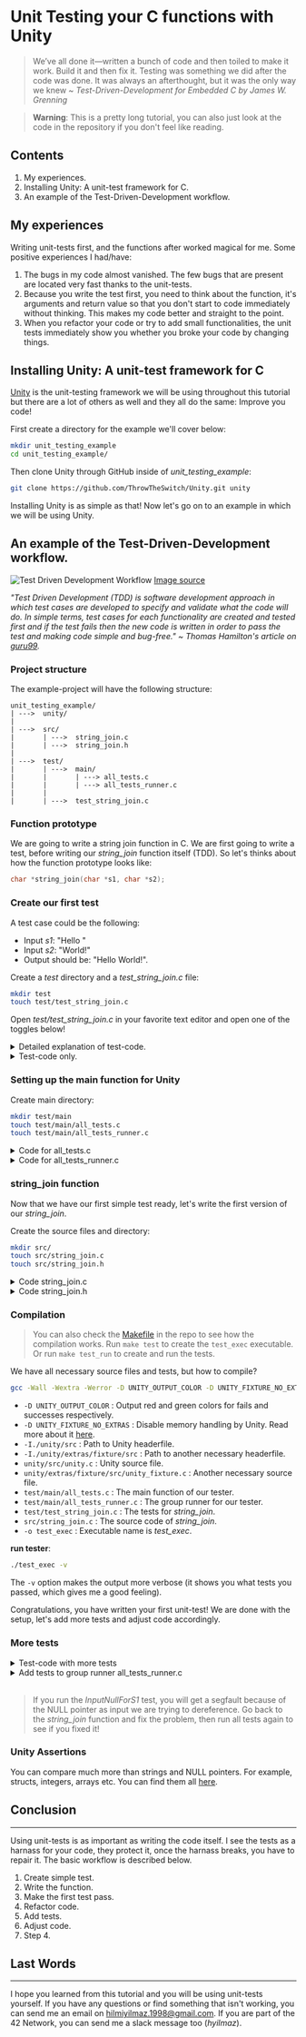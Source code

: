 # Unit Testing your C functions with Unity

> We’ve all done it—written a bunch of code and then toiled to make it
work. Build it and then fix it. Testing was something we did after the
code was done. It was always an afterthought, but it was the only way
we knew ~ _Test-Driven-Development for Embedded C by James W. Grenning_

> __Warning__: This is a pretty long tutorial, you can also just look at the code in the repository if you don't feel like reading.

## Contents

1. My experiences.
2. Installing Unity: A unit-test framework for C.
3. An example of the Test-Driven-Development workflow.

## My experiences

Writing unit-tests first, and the functions after worked magical for me. Some positive experiences I had/have:

1. The bugs in my code almost vanished. The few bugs that are present are located very fast thanks to the unit-tests.
2. Because you write the test first, you need to think about the function, it's arguments and return value so that you don't start to code immediately without thinking. This makes my code better and straight to the point.
3. When you refactor your code or try to add small functionalities, the unit tests immediately show you whether you broke your code by changing things.

## Installing Unity: A unit-test framework for C

[Unity](https://github.com/ThrowTheSwitch/Unity) is the unit-testing framework we will be using throughout this tutorial but there are a lot of others as well and they all do the same: Improve you code!

First create a directory for the example we'll cover below:

```sh
mkdir unit_testing_example
cd unit_testing_example/
```

Then clone Unity through GitHub inside of _unit_testing_example_:

```sh
git clone https://github.com/ThrowTheSwitch/Unity.git unity
```

Installing Unity is as simple as that! Now let's go on to an example in which we will be using Unity.

## An example of the Test-Driven-Development workflow.

![Test Driven Development Workflow](./imgs/red-green-refactor.png)
[Image source](https://www.geeksforgeeks.org/7-code-refactoring-techniques-in-software-engineering/)

_"Test Driven Development (TDD) is software development approach in which test cases are developed to specify and validate what the code will do. In simple terms, test cases for each functionality are created and tested first and if the test fails then the new code is written in order to pass the test and making code simple and bug-free." ~ Thomas Hamilton's article on [guru99](https://www.guru99.com/test-driven-development.html)._

### __Project structure__

The example-project will have the following structure:

```
unit_testing_example/
| ---> 	unity/
|
| ---> 	src/
|		| ---> 	string_join.c
|		| --->	string_join.h
|
| ---> 	test/
|		| ---> 	main/
|		|		| ---> all_tests.c
|		|		| ---> all_tests_runner.c
|		|
|		| ---> 	test_string_join.c
```

### __Function prototype__

We are going to write a string join function in C. We are first going to write a test, before writing our _string_join_ function itself (TDD). So let's thinks about how the function prototype looks like:

```C
char *string_join(char *s1, char *s2);
```

### __Create our first test__

A test case could be the following:

- Input _s1_: "Hello "
- Input _s2_: "World!"
- Output should be: "Hello World!".

Create a _test_ directory and a _test_string_join.c_ file:

```sh
mkdir test
touch test/test_string_join.c
```

Open _test/test_string_join.c_ in your favorite text editor and open one of the toggles below!

<details>
<summary> Detailed explanation of test-code. </summary>

1. First we have to include the _unity_fixture.h_ headerfile to make use of Unity functions.

	```C
	#include "unity_fixture.h"
	```
2. Also include the headerfile of the function we test, in this case _string_join.h_ (we'll create this later).
	```C
	#include "../src/string_join.h"
	```
3. Create a test group called _StringJoin_. Inside of this group we'll create different testcases.
	```C
	TEST_GROUP(StringJoin);
	```

4. Create a test setup and teardown function. Everything you write in _TEST_SETUP_ will execute before each test. Everything you write in _TEST_TEAR_DOWN_ will execute after each test. You could for example free allocated memory after each test. For now, we leave them empty (they have to be present in the test, otherwise it won't compile).

	```C
	TEST_SETUP(StringJoin)
	{
	}

	TEST_TEAR_DOWN(StringJoin)
	{
	}	
	``` 

5. Write our first test using the example above, naming this test _SimpleJoin_ (which belongs to the _StringJoin_ group).

	```C
	TEST(StringJoin, SimpleJoin)
	{
		char *s1 = "Hello ";
		char *s2 = "World!";
		char *joined_string;

		/* Our result */
		joined_string = string_join(s1, s2);

		/* 
		Compare strings with Unity function. 
		First argument is the expected result, the second argument is our result 
		*/
		TEST_ASSERT_EQUAL_STRING("Hello World!", joined_string);
	}
	```

</details>

<details>
<summary> Test-code only. </summary>

```C
/* test_string_join.c */
#include "unity_fixture.h"

/* The interface (headerfile) of the module we are testing (module = C file) */
#include "../src/string_join.h"

TEST_GROUP(StringJoin);

TEST_SETUP(StringJoin)
{
}

TEST_TEAR_DOWN(StringJoin)
{
}	

/* Test Case */
TEST(StringJoin, SimpleJoin)
{
	char *s1 = "Hello ";
	char *s2 = "World!";
	char *joined_string;

	/* Our result */
	joined_string = string_join(s1, s2);

	/* 
	Compare strings with Unity function. 
	First argument is the expected result, the second argument is our result 
	*/
	TEST_ASSERT_EQUAL_STRING("Hello World!", joined_string);
}
```
</details>

### __Setting up the main function for Unity__

Create main directory:

```sh
mkdir test/main
touch test/main/all_tests.c
touch test/main/all_tests_runner.c
```

<details>
<summary> Code for all_tests.c </summary>

To execute all our tests, we need a main. Luckily, Unity has a main for us.

We use the UnityMain function, with a function pointer to run_all_tests. This selects all test-groups to run.

```C
/* all_tests.c */

#include "unity_fixture.h"

/* Which test groups to run */
static void	run_all_tests(void)
{
	RUN_TEST_GROUP(StringJoin);
}

int	main(int argc, const char *argv[])
{
	return (UnityMain(argc, argv, run_all_tests));
}
```

We only have one group _StringJoin_. If you test more functions, you would create more groups and add them inside the _run_all_tests_ function.

</details>

<details>
<summary> Code for all_tests_runner.c </summary>

We have to specify which tests to run in each group. 

```C
/* all_tests_runner.c */
#include "unity_fixture.h"

/* Which tests to run in StringJoin group */
TEST_GROUP_RUNNER(StringJoin)
{
	RUN_TEST_CASE(StringJoin, SimpleJoin);
}
```

For now, we only have the _SimpleJoin_ test. We will add more later.
</details>

### __string_join function__

Now that we have our first simple test ready, let's write the first version of our _string_join_.

Create the source files and directory:

```sh
mkdir src/
touch src/string_join.c
touch src/string_join.h
```

<details>
<summary> Code string_join.c </summary>

```C
/* string_join.c */
# include "string_join.h"

char *string_join(char *s1, char *s2)
{
	size_t	i;
	size_t	len_s1;
	size_t	len_s2;
	char 	*joined_string;

	i = 0;
	len_s1 = strlen(s1);
	len_s2 = strlen(s2);
	joined_string = calloc(len_s1 + len_s2 + 1, sizeof(*joined_string));
	if (joined_string == NULL)
		return (NULL);
	while (i < len_s1 + len_s2)
	{
		if (i < len_s1)
			joined_string[i] = s1[i];
		else
			joined_string[i] = s2[i - len_s1];
		i++;
	}
	joined_string[i] = '\0';
	return (joined_string);
}
```
</details>

<details>
<summary> Code string_join.h </summary>
It is a good practice to have a headerfile for each module (a module is a single C file). In this case, we consider _string_join_ as a module.

```C
/* string_join.h */

#ifndef STRING_JOIN_H
# define STRING_JOIN_H

/* System header */
# include <stdlib.h>	/* calloc() */
# include <string.h>	/* strlen() */

/* Function prototypes */
char *string_join(char *s1, char *s2);

#endif
```

</details>

### __Compilation__

> You can also check the [Makefile](https://github.com/hilmi-yilmaz/blogs/blob/main/unit-testing-C/Makefile) in the repo to see how the compilation works. Run `make test` to create the `test_exec` executable. Or run `make test_run` to create and run the tests.

We have all necessary source files and tests, but how to compile?

```sh
gcc -Wall -Wextra -Werror -D UNITY_OUTPUT_COLOR -D UNITY_FIXTURE_NO_EXTRAS -I./unity/src -I./unity/extras/fixture/src unity/src/unity.c unity/extras/fixture/src/unity_fixture.c test/main/all_tests.c test/main/all_tests_runner.c test/test_string_join.c src/string_join.c -o test_exec
```

- `-D UNITY_OUTPUT_COLOR`						: Output red and green colors for fails and successes respectively.
- `-D UNITY_FIXTURE_NO_EXTRAS`					: Disable memory handling by Unity. Read more about it [here](https://github.com/ThrowTheSwitch/Unity/tree/master/extras/memory).
- `-I./unity/src`								: Path to Unity headerfile.
- `-I./unity/extras/fixture/src`				: Path to another necessary headerfile.
- `unity/src/unity.c`							: Unity source file.
- `unity/extras/fixture/src/unity_fixture.c`	: Another necessary source file.
- `test/main/all_tests.c`						: The main function of our tester.
- `test/main/all_tests_runner.c`				: The group runner for our tester.
- `test/test_string_join.c`						: The tests for _string_join_.
- `src/string_join.c`							: The source code of _string_join_.
- `-o test_exec`								: Executable name is _test_exec_.

__run tester__:

```sh
./test_exec -v
```

The `-v` option makes the output more verbose (it shows you what tests you passed, which gives me a good feeling).

Congratulations, you have written your first unit-test! We are done with the setup, let's add more tests and adjust code accordingly.

### __More tests__

<details>
<summary> Test-code with more tests </summary>

```C
/* test_string_join.c */
#include "unity_fixture.h"

/* The interface (headerfile) of the module we are testing (module = C file) */
#include "../src/string_join.h"

TEST_GROUP(StringJoin);

TEST_SETUP(StringJoin)
{
}

TEST_TEAR_DOWN(StringJoin)
{
}	

/* Test Case */
TEST(StringJoin, SimpleJoin)
{
	char *s1 = "Hello ";
	char *s2 = "World!";
	char *joined_string;

	/* Our result */
	joined_string = string_join(s1, s2);

	/* 
	Compare strings with Unity function. 
	First argument is the expected result, the second argument is our result 
	*/
	TEST_ASSERT_EQUAL_STRING("Hello World!", joined_string);
}

TEST(StringJoin, JoinWithS1EmptyString)
{
	char *s1 = "";
	char *s2 = "World!";
	char *joined_string;

	/* Our result */
	joined_string = string_join(s1, s2);

	/* 
	Compare strings with Unity function. 
	First argument is the expected result, the second argument is our result 
	*/
	TEST_ASSERT_EQUAL_STRING("World!", joined_string);
}

TEST(StringJoin, JoinWithS2EmptyString)
{
	char *s1 = "Hello ";
	char *s2 = "";
	char *joined_string;

	/* Our result */
	joined_string = string_join(s1, s2);

	/* 
	Compare strings with Unity function. 
	First argument is the expected result, the second argument is our result 
	*/
	TEST_ASSERT_EQUAL_STRING("Hello ", joined_string);
}

TEST(StringJoin, JoinWithBothS1AndS2EmptyString)
{
	char *s1 = "";
	char *s2 = "";
	char *joined_string;

	/* Our result */
	joined_string = string_join(s1, s2);

	/* 
	Compare strings with Unity function. 
	First argument is the expected result, the second argument is our result 
	*/
	TEST_ASSERT_EQUAL_STRING("", joined_string);
}

TEST(StringJoin, InputNullForS1)
{
	char *s1 = NULL;
	char *s2 = "World!";
	char *joined_string;

	/* Our result */
	joined_string = string_join(s1, s2);

	/* Check whether joined_string is NULL pointer */
	TEST_ASSERT_NULL(joined_string);
}
```

</details>

<details>
<summary> Add tests to group runner all_tests_runner.c </summary>

```C
/* all_tests_runner.c */
#include "unity_fixture.h"

/* Which tests to run in StringJoin group */
TEST_GROUP_RUNNER(StringJoin)
{
	RUN_TEST_CASE(StringJoin, SimpleJoin);
	RUN_TEST_CASE(StringJoin, JoinWithS1EmptyString);
	RUN_TEST_CASE(StringJoin, JoinWithS2EmptyString);
	RUN_TEST_CASE(StringJoin, JoinWithBothS1AndS2EmptyString);
	RUN_TEST_CASE(StringJoin, InputNullForS1);
}
```
</details>
<br>

> If you run the _InputNullForS1_ test, you will get a segfault because of the NULL pointer as input we are trying to dereference. Go back to the _string_join_ function and fix the problem, then run all tests again to see if you fixed it!

### __Unity Assertions__
You can compare much more than strings and NULL pointers. For example, structs, integers, arrays etc. You can find them all [here](https://github.com/ThrowTheSwitch/Unity/blob/master/docs/UnityAssertionsReference.md).

## Conclusion
---

Using unit-tests is as important as writing the code itself. I see the tests as a harnass for your code, they protect it, once the harnass breaks, you have to repair it. The basic workflow is described below.

1. Create simple test.
2. Write the function.
3. Make the first test pass.
4. Refactor code.
5. Add tests.
6. Adjust code.
7. Step 4.

## Last Words
---
I hope you learned from this tutorial and you will be using unit-tests yourself. If you have any questions or find something that isn't working, you can send me an email on hilmiyilmaz.1998@gmail.com. If you are part of the 42 Network, you can send me a slack message too (_hyilmaz_).